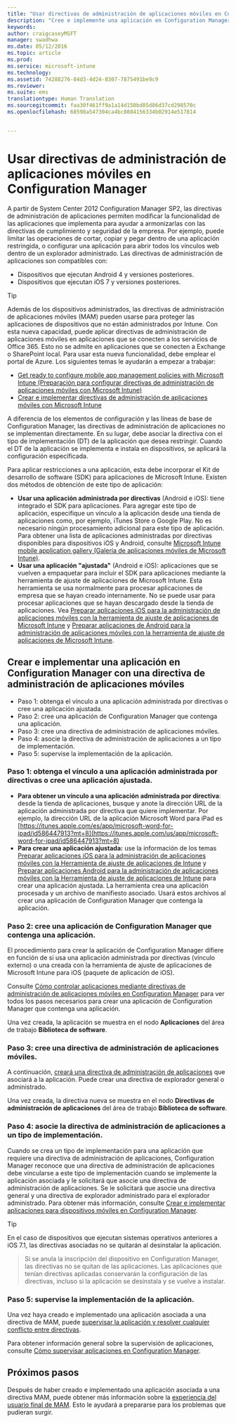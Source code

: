 ```yaml
---
title: "Usar directivas de administración de aplicaciones móviles en Configuration Manager"
description: "Cree e implemente una aplicación en Configuration Manager con una directiva de administración de aplicaciones móviles (MAM)."
keywords: 
author: craigcaseyMSFT
manager: swadhwa
ms.date: 05/12/2016
ms.topic: article
ms.prod: 
ms.service: microsoft-intune
ms.technology: 
ms.assetid: 74288276-84d3-4d24-8307-7875491be9c9
ms.reviewer: 
ms.suite: ems
translationtype: Human Translation
ms.sourcegitcommit: faa30f461ff9a1a14d150bd85d86d37cd298570c
ms.openlocfilehash: 68598a547304ca4bc0884156334b02914e517814


---
```


# Usar directivas de administración de aplicaciones móviles en Configuration Manager
A partir de System Center 2012 Configuration Manager SP2, las directivas de administración de aplicaciones permiten modificar la funcionalidad de las aplicaciones que implementa para ayudar a armonizarlas con las directivas de cumplimiento y seguridad de la empresa. Por ejemplo, puede limitar las operaciones de cortar, copiar y pegar dentro de una aplicación restringida, o configurar una aplicación para abrir todos los vínculos web dentro de un explorador administrado. Las directivas de administración de aplicaciones son compatibles con:

- Dispositivos que ejecutan Android 4 y versiones posteriores.
- Dispositivos que ejecutan iOS 7 y versiones posteriores.

> [!TIP]
> Además de los dispositivos administrados, las directivas de administración de aplicaciones móviles (MAM) pueden usarse para proteger las aplicaciones de dispositivos que no están administrados por Intune. Con esta nueva capacidad, puede aplicar directivas de administración de aplicaciones móviles en aplicaciones que se conecten a los servicios de Office 365. Esto no se admite en aplicaciones que se conecten a Exchange o SharePoint local.
Para usar esta nueva funcionalidad, debe emplear el portal de Azure. Los siguientes temas le ayudarán a empezar a trabajar:
- [Get ready to configure mobile app management policies with Microsoft Intune (Preparación para configurar directivas de administración de aplicaciones móviles con Microsoft Intune)](https://docs.microsoft.com/intune/deploy-use/get-ready-to-configure-mobile-app-management-policies-with-microsoft-intune)
- [Crear e implementar directivas de administración de aplicaciones móviles con Microsoft Intune](https://docs.microsoft.com/intune/deploy-use/create-and-deploy-mobile-app-management-policies-with-microsoft-intune)

A diferencia de los elementos de configuración y las líneas de base de Configuration Manager, las directivas de administración de aplicaciones no se implementan directamente. En su lugar, debe asociar la directiva con el tipo de implementación (DT) de la aplicación que desea restringir. Cuando el DT de la aplicación se implementa e instala en dispositivos, se aplicará la configuración especificada.

Para aplicar restricciones a una aplicación, esta debe incorporar el Kit de desarrollo de software (SDK) para aplicaciones de Microsoft Intune. Existen dos métodos de obtención de este tipo de aplicación:

- **Usar una aplicación administrada por directivas** (Android e iOS): tiene integrado el SDK para aplicaciones. Para agregar este tipo de aplicación, especifique un vínculo a la aplicación desde una tienda de aplicaciones como, por ejemplo, iTunes Store o Google Play. No es necesario ningún procesamiento adicional para este tipo de aplicación. Para obtener una lista de aplicaciones administradas por directivas disponibles para dispositivos iOS y Android, consulte [Microsoft Intune mobile application gallery (Galería de aplicaciones móviles de Microsoft Intune)](https://www.microsoft.com/en-us/cloud-platform/microsoft-intune-partners).
- **Usar una aplicación "ajustada"** (Android e iOS): aplicaciones que se vuelven a empaquetar para incluir el SDK para aplicaciones mediante la herramienta de ajuste de aplicaciones de Microsoft Intune. Esta herramienta se usa normalmente para procesar aplicaciones de empresa que se hayan creado internamente. No se puede usar para procesar aplicaciones que se hayan descargado desde la tienda de aplicaciones. Vea [Preparar aplicaciones iOS para la administración de aplicaciones móviles con la herramienta de ajuste de aplicaciones de Microsoft Intune](https://docs.microsoft.com/intune/deploy-use/prepare-ios-apps-for-mobile-application-management-with-the-microsoft-intune-app-wrapping-tool) y [Preparar aplicaciones de Android para la administración de aplicaciones móviles con la herramienta de ajuste de aplicaciones de Microsoft Intune](https://docs.microsoft.com/intune/deploy-use/prepare-android-apps-for-mobile-application-management-with-the-microsoft-intune-app-wrapping-tool).

## Crear e implementar una aplicación en Configuration Manager con una directiva de administración de aplicaciones móviles

- Paso 1: obtenga el vínculo a una aplicación administrada por directivas o cree una aplicación ajustada.
- Paso 2: cree una aplicación de Configuration Manager que contenga una aplicación.
- Paso 3: cree una directiva de administración de aplicaciones móviles.
- Paso 4: asocie la directiva de administración de aplicaciones a un tipo de implementación.
- Paso 5: supervise la implementación de la aplicación.

### Paso 1: obtenga el vínculo a una aplicación administrada por directivas o cree una aplicación ajustada.
- **Para obtener un vínculo a una aplicación administrada por directiva**: desde la tienda de aplicaciones, busque y anote la dirección URL de la aplicación administrada por directiva que quiere implementar.
Por ejemplo, la dirección URL de la aplicación Microsoft Word para iPad es [https://itunes.apple.com/es/app/microsoft-word-for-ipad/id586447913?mt=8](https://itunes.apple.com/us/app/microsoft-word-for-ipad/id586447913?mt=8)
- **Para crear una aplicación ajustada:** use la información de los temas [Preparar aplicaciones iOS para la administración de aplicaciones móviles con la Herramienta de ajuste de aplicaciones de Intune](https://docs.microsoft.com/intune/deploy-use/prepare-ios-apps-for-mobile-application-management-with-the-microsoft-intune-app-wrapping-tool) y [Preparar aplicaciones Android para la administración de aplicaciones móviles con la Herramienta de ajuste de aplicaciones de Intune](https://docs.microsoft.com/intune/deploy-use/prepare-android-apps-for-mobile-application-management-with-the-microsoft-intune-app-wrapping-tool) para crear una aplicación ajustada. La herramienta crea una aplicación procesada y un archivo de manifiesto asociado. Usará estos archivos al crear una aplicación de Configuration Manager que contenga la aplicación.

### Paso 2: cree una aplicación de Configuration Manager que contenga una aplicación.
El procedimiento para crear la aplicación de Configuration Manager difiere en función de si usa una aplicación administrada por directivas (vínculo externo) o una creada con la herramienta de ajuste de aplicaciones de Microsoft Intune para iOS (paquete de aplicación de iOS).

Consulte [Cómo controlar aplicaciones mediante directivas de administración de aplicaciones móviles en Configuration Manager](https://technet.microsoft.com/library/mt131414.aspx?f=255&MSPPError=-2147217396#BKMK_Step2) para ver todos los pasos necesarios para crear una aplicación de Configuration Manager que contenga una aplicación.

Una vez creada, la aplicación se muestra en el nodo **Aplicaciones** del área de trabajo **Biblioteca de software**.

### Paso 3: cree una directiva de administración de aplicaciones móviles.
A continuación, [creará una directiva de administración de aplicaciones](https://technet.microsoft.com/library/mt131414.aspx?f=255&MSPPError=-2147217396#bkmk_step3) que asociará a la aplicación. Puede crear una directiva de explorador general o administrado.

Una vez creada, la directiva nueva se muestra en el nodo **Directivas de administración de aplicaciones** del área de trabajo **Biblioteca de software**.

### Paso 4: asocie la directiva de administración de aplicaciones a un tipo de implementación.
Cuando se crea un tipo de implementación para una aplicación que requiere una directiva de administración de aplicaciones, Configuration Manager reconoce que una directiva de administración de aplicaciones debe vincularse a este tipo de implementación cuando se implemente la aplicación asociada y le solicitará que asocie una directiva de administración de aplicaciones. Se le solicitará que asocie una directiva general y una directiva de explorador administrado para el explorador administrado. Para obtener más información, consulte [Crear e implementar aplicaciones para dispositivos móviles en Configuration Manager](https://technet.microsoft.com/library/dn469410.aspx).

> [!TIP]
> En el caso de dispositivos que ejecutan sistemas operativos anteriores a iOS 7.1, las directivas asociadas no se quitarán al desinstalar la aplicación.

> Si se anula la inscripción del dispositivo en Configuration Manager, las directivas no se quitan de las aplicaciones. Las aplicaciones que tenían directivas aplicadas conservarán la configuración de las directivas, incluso si la aplicación se desinstala y se vuelve a instalar.


### Paso 5: supervise la implementación de la aplicación.
Una vez haya creado e implementado una aplicación asociada a una directiva de MAM, puede [supervisar la aplicación y resolver cualquier conflicto entre directivas](https://technet.microsoft.com/library/mt131414.aspx?f=255&MSPPError=-2147217396#BKMK_Step5).

Para obtener información general sobre la supervisión de aplicaciones, consulte [Cómo supervisar aplicaciones en Configuration Manager](https://technet.microsoft.com/library/gg682201.aspx).

## Próximos pasos

Después de haber creado e implementado una aplicación asociada a una directiva MAM, puede obtener más información sobre la [experiencia del usuario final de MAM](end-user-experience-mam.md). Esto le ayudará a prepararse para los problemas que pudieran surgir.



<!--HONumber=Sep16_HO1-->


